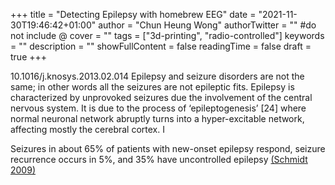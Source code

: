 +++
title = "Detecting Epilepsy with homebrew EEG"
date = "2021-11-30T19:46:42+01:00"
author = "Chun Heung Wong"
authorTwitter = "" #do not include @
cover = ""
tags = ["3d-printing", "radio-controlled"]
keywords = ""
description = ""
showFullContent = false
readingTime = false
draft = true
+++


10.1016/j.knosys.2013.02.014
Epilepsy and seizure disorders are not the same; in other words all the seizures are not epileptic fits. Epilepsy is characterized by unprovoked seizures due the involvement of the central nervous system. It is due to the process of ‘epileptogenesis’ [24] where normal neuronal network abruptly turns into a hyper-excitable network, affecting mostly the cerebral cortex. I




Seizures in about 65% of patients with new-onset epilepsy respond, seizure recurrence occurs in 5%, and 35% have uncontrolled epilepsy [(Schmidt 2009)](10.1016/j.yebeh.2009.02.030)